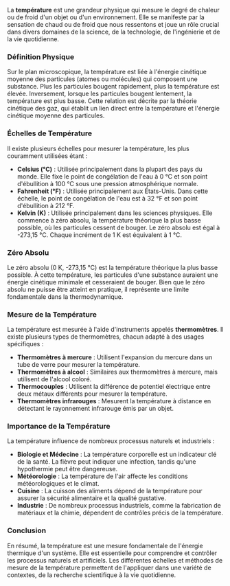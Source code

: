 La **température** est une grandeur physique qui mesure le degré de chaleur ou de froid d'un objet ou d'un environnement. Elle se manifeste par la sensation de chaud ou de froid que nous ressentons et joue un rôle crucial dans divers domaines de la science, de la technologie, de l'ingénierie et de la vie quotidienne.

### Définition Physique

Sur le plan microscopique, la température est liée à l'énergie cinétique moyenne des particules (atomes ou molécules) qui composent une substance. Plus les particules bougent rapidement, plus la température est élevée. Inversement, lorsque les particules bougent lentement, la température est plus basse. Cette relation est décrite par la théorie cinétique des gaz, qui établit un lien direct entre la température et l'énergie cinétique moyenne des particules.

### Échelles de Température

Il existe plusieurs échelles pour mesurer la température, les plus couramment utilisées étant :

- **Celsius (°C)** : Utilisée principalement dans la plupart des pays du monde. Elle fixe le point de congélation de l'eau à 0 °C et son point d'ébullition à 100 °C sous une pression atmosphérique normale.
- **Fahrenheit (°F)** : Utilisée principalement aux États-Unis. Dans cette échelle, le point de congélation de l'eau est à 32 °F et son point d'ébullition à 212 °F.
- **Kelvin (K)** : Utilisée principalement dans les sciences physiques. Elle commence à zéro absolu, la température théorique la plus basse possible, où les particules cessent de bouger. Le zéro absolu est égal à -273,15 °C. Chaque incrément de 1 K est équivalent à 1 °C.

### Zéro Absolu

Le zéro absolu (0 K, -273,15 °C) est la température théorique la plus basse possible. À cette température, les particules d'une substance auraient une énergie cinétique minimale et cesseraient de bouger. Bien que le zéro absolu ne puisse être atteint en pratique, il représente une limite fondamentale dans la thermodynamique.

### Mesure de la Température

La température est mesurée à l'aide d'instruments appelés **thermomètres**. Il existe plusieurs types de thermomètres, chacun adapté à des usages spécifiques :

- **Thermomètres à mercure** : Utilisent l'expansion du mercure dans un tube de verre pour mesurer la température.
- **Thermomètres à alcool** : Similaires aux thermomètres à mercure, mais utilisent de l'alcool coloré.
- **Thermocouples** : Utilisent la différence de potentiel électrique entre deux métaux différents pour mesurer la température.
- **Thermomètres infrarouges** : Mesurent la température à distance en détectant le rayonnement infrarouge émis par un objet.

### Importance de la Température

La température influence de nombreux processus naturels et industriels :

- **Biologie et Médecine** : La température corporelle est un indicateur clé de la santé. La fièvre peut indiquer une infection, tandis qu'une hypothermie peut être dangereuse.
- **Météorologie** : La température de l'air affecte les conditions météorologiques et le climat.
- **Cuisine** : La cuisson des aliments dépend de la température pour assurer la sécurité alimentaire et la qualité gustative.
- **Industrie** : De nombreux processus industriels, comme la fabrication de matériaux et la chimie, dépendent de contrôles précis de la température.

### Conclusion

En résumé, la température est une mesure fondamentale de l'énergie thermique d'un système. Elle est essentielle pour comprendre et contrôler les processus naturels et artificiels. Les différentes échelles et méthodes de mesure de la température permettent de l'appliquer dans une variété de contextes, de la recherche scientifique à la vie quotidienne.